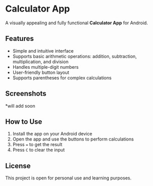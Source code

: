 # Calculator App

A visually appealing and fully functional **Calculator App** for Android.  

## Features
- Simple and intuitive interface  
- Supports basic arithmetic operations: addition, subtraction, multiplication, and division  
- Handles multiple-digit numbers  
- User-friendly button layout  
- Supports parentheses for complex calculations  


## Screenshots
*will add soon


## How to Use
1. Install the app on your Android device  
2. Open the app and use the buttons to perform calculations  
3. Press `=` to get the result  
4. Press `C` to clear the input  

## License
This project is open for personal use and learning purposes.
